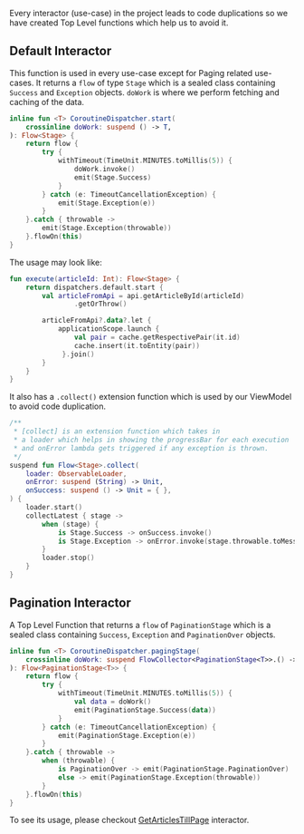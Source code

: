Every interactor (use-case) in the project leads to code duplications so we have created Top Level functions which help us to avoid it. 

## Default Interactor

This function is used in every use-case except for Paging related use-cases. It returns a `flow` of type `Stage` which is a sealed class containing `Success` and `Exception` objects. `doWork` is where we perform fetching and caching of the data.

```kotlin
inline fun <T> CoroutineDispatcher.start(
    crossinline doWork: suspend () -> T,
): Flow<Stage> {
    return flow {
        try {
            withTimeout(TimeUnit.MINUTES.toMillis(5)) {
                doWork.invoke()
                emit(Stage.Success)
            }
        } catch (e: TimeoutCancellationException) {
            emit(Stage.Exception(e))
        }
    }.catch { throwable ->
        emit(Stage.Exception(throwable))
    }.flowOn(this)
}

```

The usage may look like:
```kotlin
fun execute(articleId: Int): Flow<Stage> {
    return dispatchers.default.start {
        val articleFromApi = api.getArticleById(articleId)
                .getOrThrow()

        articleFromApi?.data?.let {
            applicationScope.launch {
                val pair = cache.getRespectivePair(it.id)
                cache.insert(it.toEntity(pair))
             }.join()
        }
    }
}
```

It also has a `.collect()` extension function which is used by our ViewModel to avoid code duplication.

```kotlin
/**
 * [collect] is an extension function which takes in
 * a loader which helps in showing the progressBar for each execution
 * and onError lambda gets triggered if any exception is thrown.
 */
suspend fun Flow<Stage>.collect(
    loader: ObservableLoader,
    onError: suspend (String) -> Unit,
    onSuccess: suspend () -> Unit = { },
) {
    loader.start()
    collectLatest { stage ->
        when (stage) {
            is Stage.Success -> onSuccess.invoke()
            is Stage.Exception -> onError.invoke(stage.throwable.toMessage)
        }
        loader.stop()
    }
}

```

## Pagination Interactor

A Top Level Function that returns a `flow` of `PaginationStage` which is a sealed class containing `Success`, `Exception` and `PaginationOver` objects.

```kotlin
inline fun <T> CoroutineDispatcher.pagingStage(
    crossinline doWork: suspend FlowCollector<PaginationStage<T>>.() -> T,
): Flow<PaginationStage<T>> {
    return flow {
        try {
            withTimeout(TimeUnit.MINUTES.toMillis(5)) {
                val data = doWork()
                emit(PaginationStage.Success(data))
            }
        } catch (e: TimeoutCancellationException) {
            emit(PaginationStage.Exception(e))
        }
    }.catch { throwable ->
        when (throwable) {
            is PaginationOver -> emit(PaginationStage.PaginationOver)
            else -> emit(PaginationStage.Exception(throwable))
        }
    }.flowOn(this)
}
```

To see its usage, please checkout [GetArticlesTillPage](https://github.com/kasem-sm/SlimeKT/blob/dev/features/article/domain/interactors/src/main/java/kasem/sm/article/domain/interactors/GetArticlesTillPage.kt) interactor.